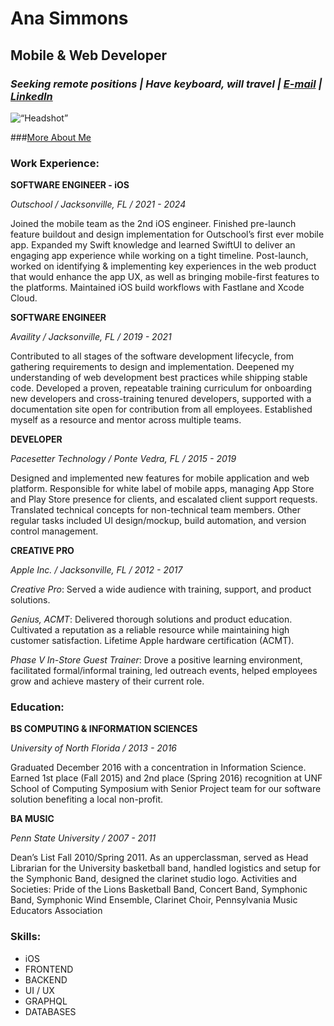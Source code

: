 # Ana Simmons

## Mobile & Web Developer 

### *Seeking remote positions | Have keyboard, will travel | [E-mail](mailto:asimmons.dev@icloud.com) | [LinkedIn](http://linkedin.com/in/asimmons-113)*

<img src=“./img/IMG_9078.jpeg” alt=“Headshot” width=“200”/>

###[More About Me](./personal.md)

### Work Experience:

**SOFTWARE ENGINEER - iOS**

*Outschool / Jacksonville, FL / 2021 - 2024*

Joined the mobile team as the 2nd iOS engineer. Finished pre-launch feature buildout and design implementation for Outschool’s first ever mobile app. Expanded my Swift knowledge and learned SwiftUI to deliver an engaging app experience while working on a tight timeline. Post-launch, worked on identifying & implementing key experiences in the web product that would enhance the app UX, as well as bringing mobile-first features to the platforms. Maintained iOS build workflows with Fastlane and Xcode Cloud.

**SOFTWARE ENGINEER**

*Availity / Jacksonville, FL / 2019 - 2021*

Contributed to all stages of the software development lifecycle, from gathering requirements to design and implementation. Deepened my understanding of web development best practices while shipping stable code. Developed a proven, repeatable training curriculum for onboarding new developers and cross-training tenured developers, supported with a documentation site open for contribution from all employees. Established myself as a resource and mentor across multiple teams.

**DEVELOPER**

*Pacesetter Technology / Ponte Vedra, FL / 2015 - 2019*

Designed and implemented new features for mobile application and web platform. Responsible for white label of mobile apps, managing App Store and Play Store presence for clients, and escalated client support requests. Translated technical concepts for non-technical team members. Other regular tasks included Ul design/mockup, build automation, and version control management.

**CREATIVE PRO**

*Apple Inc. / Jacksonville, FL / 2012 - 2017*

*Creative Pro*: Served a wide audience with training, support, and product solutions.

*Genius, ACMT*: Delivered thorough solutions and product education. Cultivated a reputation as a reliable resource while maintaining high customer satisfaction. Lifetime Apple hardware certification (ACMT).

*Phase V In-Store Guest Trainer*: Drove a positive learning environment, facilitated formal/informal training, led outreach events, helped employees grow and achieve mastery of their current role.

### Education:
**BS COMPUTING & INFORMATION SCIENCES**

*University of North Florida / 2013 - 2016*

Graduated December 2016 with a concentration in Information Science. Earned 1st place (Fall 2015) and 2nd place (Spring 2016) recognition at UNF School of Computing Symposium with Senior Project team for
our software solution benefiting a local non-profit.

**BA MUSIC**

*Penn State University / 2007 - 2011*

Dean’s List Fall 2010/Spring 2011. As an upperclassman, served as Head Librarian for the University basketball band, handled logistics and setup for the Symphonic Band, designed the clarinet studio logo.
Activities and Societies: Pride of the Lions Basketball Band, Concert Band, Symphonic Band, Symphonic Wind Ensemble, Clarinet Choir, Pennsylvania Music Educators Association

### Skills:
+ iOS
+ FRONTEND
+ BACKEND
+ UI / UX
+ GRAPHQL
+ DATABASES

